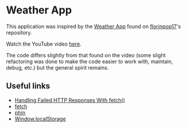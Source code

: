 # Weather App

This application was inspired by the [Weather App](https://github.com/florinpop17/app-ideas/blob/master/Projects/1-Beginner/Weather-App.md) found on [florinpop17](https://github.com/florinpop17)'s repository.

Watch the YouTube video [here](https://www.youtube.com/watch?v=-9TOfozkz4w).

The code differs slightly from that found on the video (some slight refactoring was done to make the code easier to work with, maintain, debug, etc.) but the general spirit remains.

## Useful links

- [Handling Failed HTTP Responses With fetch()](https://www.tjvantoll.com/2015/09/13/fetch-and-errors/)
- [fetch](https://developer.mozilla.org/en-US/docs/Web/API/Fetch_API)
- [phin](https://www.npmjs.com/package/phin)
- [Window.localStorage](https://developer.mozilla.org/en-US/docs/Web/API/Window/localStorage)